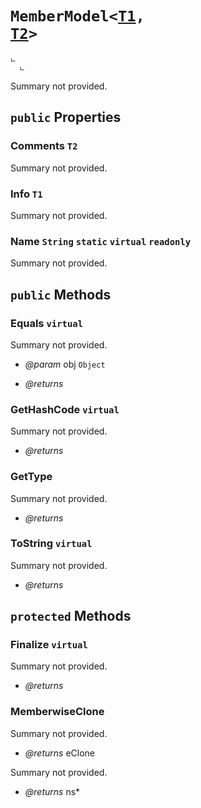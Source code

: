 # <code><span title="undefined">MemberModel</span><<a href="MemberModel.md">T1</a>, <a href="MemberModel.md">T2</a>></code>

```
ட 
  ட 
```

Summary not provided.

## `public` Properties

### Comments <code><span title="undefined">T2</span></code>

Summary not provided.

### Info <code><span title="undefined">T1</span></code>

Summary not provided.

### Name <code><span title="undefined">String</span></code> `static` `virtual` `readonly`

Summary not provided.



## `public` Methods

### Equals `virtual`

Summary not provided.

- *@param* obj <code><span title="undefined">Object</span></code>

- *@returns* 

### GetHashCode `virtual`

Summary not provided.

- *@returns* 

### GetType

Summary not provided.

- *@returns* 

### ToString `virtual`

Summary not provided.

- *@returns* 

## `protected` Methods

### Finalize `virtual`

Summary not provided.

- *@returns* 

### MemberwiseClone

Summary not provided.

- *@returns* eClone

Summary not provided.

- *@returns* ns* 
